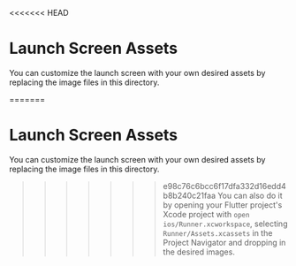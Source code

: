 <<<<<<< HEAD
# Launch Screen Assets

You can customize the launch screen with your own desired assets by replacing the image files in this directory.

=======
# Launch Screen Assets

You can customize the launch screen with your own desired assets by replacing the image files in this directory.

>>>>>>> e98c76c6bcc6f17dfa332d16edd4b8b240c21faa
You can also do it by opening your Flutter project's Xcode project with `open ios/Runner.xcworkspace`, selecting `Runner/Assets.xcassets` in the Project Navigator and dropping in the desired images.